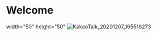 # Welcome
width="50" height="50" ![KakaoTalk_20201207_165516273](https://user-images.githubusercontent.com/59238838/101324093-09368e00-38ad-11eb-8da3-bdc74fef65e3.jpg)
